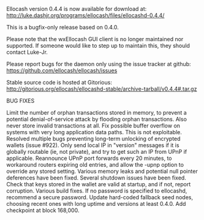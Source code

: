Ellocash version 0.4.4 is now available for download at:
http://luke.dashjr.org/programs/ellocash/files/ellocashd-0.4.4/

This is a bugfix-only release based on 0.4.0.

Please note that the wxEllocash GUI client is no longer maintained nor supported. If someone would like to step up to maintain this, they should contact Luke-Jr.

Please report bugs for the daemon only using the issue tracker at github:
https://github.com/ellocash/ellocash/issues

Stable source code is hosted at Gitorious:
http://gitorious.org/ellocash/ellocashd-stable/archive-tarball/v0.4.4#.tar.gz

BUG FIXES

Limit the number of orphan transactions stored in memory, to prevent a potential denial-of-service attack by flooding orphan transactions. Also never store invalid transactions at all.
Fix possible buffer overflow on systems with very long application data paths. This is not exploitable.
Resolved multiple bugs preventing long-term unlocking of encrypted wallets (issue #922).
Only send local IP in "version" messages if it is globally routable (ie, not private), and try to get such an IP from UPnP if applicable.
Reannounce UPnP port forwards every 20 minutes, to workaround routers expiring old entries, and allow the -upnp option to override any stored setting.
Various memory leaks and potential null pointer deferences have been
fixed.
Several shutdown issues have been fixed.
Check that keys stored in the wallet are valid at startup, and if not,
report corruption.
Various build fixes.
If no password is specified to ellocashd, recommend a secure password.
Update hard-coded fallback seed nodes, choosing recent ones with long uptime and versions at least 0.4.0.
Add checkpoint at block 168,000.

